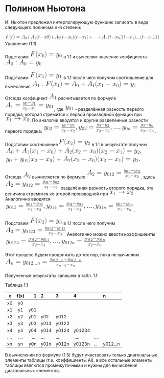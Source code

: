 # Полином Ньютона 

И. Ньютон предложил интерполирующую функцию записать в виде следующего полинома n-й степени:


![](img/newton.png)  
	Уравнение (1.1)

Подставим ![](img/f_x0y0.png) в 1.1 и вычеслим значение коэфициента  ![](img/a0_a0y0.png)

Подставим  ![](img/fx1_y1.png) в 1.1 после чего получим соотношение для вычесления 
![](img/a1_fx1_a0_a1_x1_x0_y1.png)

Отсюда коэфициент ![](img/a1.png) расчитывается по формуле 
![](img/a1_yo_y1_x0_x1_y01.png), где ![](img/y01.png) - разделённая разность первого порядка, которая стремится к первой производной функции при ![](img/x1_x0.png).
 По аналогии вводятся и другие разделённые разности первого порядка:  ![](img/y02_y0_y2_x0_x_2.png). 
 
 Подставим соотношение![](img/f_x2_y2.png) в 1.1 в результате получим ![](img/a0_a1_x1_x0_a2_x2_x0_x2_x1.png)
 
 Отсюда ![](img/e7fb081e7d6a49314607f263a85eef3c.png) вычисляется по формуле  ![](img/0b5699e7ebf99d11aed9194a16067984.png), здесь 
 ![](img/0b5699e7ebf99d11aed9194a16067984.png) разделённая разность второго порядка, эта величина стремится ко второй производной при  ![](img/3d5b32dee5149fc910910e2b7654dbed.png)
 Аналогично вводятся  ![](img/4487a133908d1a99688c56ad9e6c2527.png).
 
 Подставим ![](img/c841d475d3aced188b76aa89b14ab324.png) в 1.1
 после чего получим ![](img/2d3665d7a10c56e9a0ec99c01b4defbc.png)
 Аналогично можно ввести коэффициенты ![](img/18026b0bc5f37ad2c1ba52b40cc45120.png)
 
 
Этот процесс будем продолжать до тех пор, пока не вычислим
 ![](img/c304fc059a70c319e99ec8833184cb4c.png)
 
 Полученные результаты запишем в табл. 1.1
 
 Таблица 1.1
 
 | x        | f(x)           | 1  |  2 | 3 | 4| |n| 
 | ------------- |:-------------:| -----:|:-----|:-----|:-----|:-----|:-----|
| x0 |y0| 
| x1 | y1|   y01  |
| x2 | y2| y01 | y02| y012|
| x3 | y3| y03 | y013| y0123|
| x4 | y4| y04 | y014| y0124|y01234
| .... | ....| .... | ....| ....|.....|....
|xn|yn|y0n|y01n|y012n|y0123n|...|y012...n




В вычислении по формуле (1.5) будут участвовать только диагональные элементы таблицы (т.е. коэффициенты Ai), а все остальные элементы таблицы являются промежуточными и нужны для вычисления диагональных элементов.



